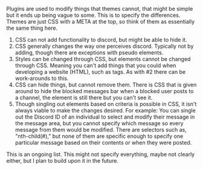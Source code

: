Plugins are used to modify things that themes cannot, that might be simple but it ends up being vague to some. This is to specify the differences. Themes are just CSS with a META at the top, so think of them as essentially the same thing here.

1) CSS can not add functionality to discord, but might be able to hide it.
2) CSS generally changes the way one perceives discord. Typically not by adding, though there are exceptions with pseudo elements.
3) Styles can be changed through CSS, but elements cannot be changed through CSS. Meaning you can't add things that you could when developing a website (HTML), such as tags. As with #2 there can be work-arounds to this.
4) CSS can hide things, but cannot remove them. There is CSS that is given around to hide the blocked messages bar when a blocked user posts to a channel, the element is still there but you can't see it.
5) Though singling out elements based on criteria is possible in CSS, it isn't always viable to make the changes desired. For example: You can single out the Discord ID of an individual to select and modify their message in the message area, but you cannot specify which message so every message from them would be modified. There are selectors such as, "nth-child(#)," but none of them are specific enough to specify one particular message based on their contents or when they were posted.

This is an ongoing list. This might not specify everything, maybe not clearly either, but I plan to build upon it in the future.

